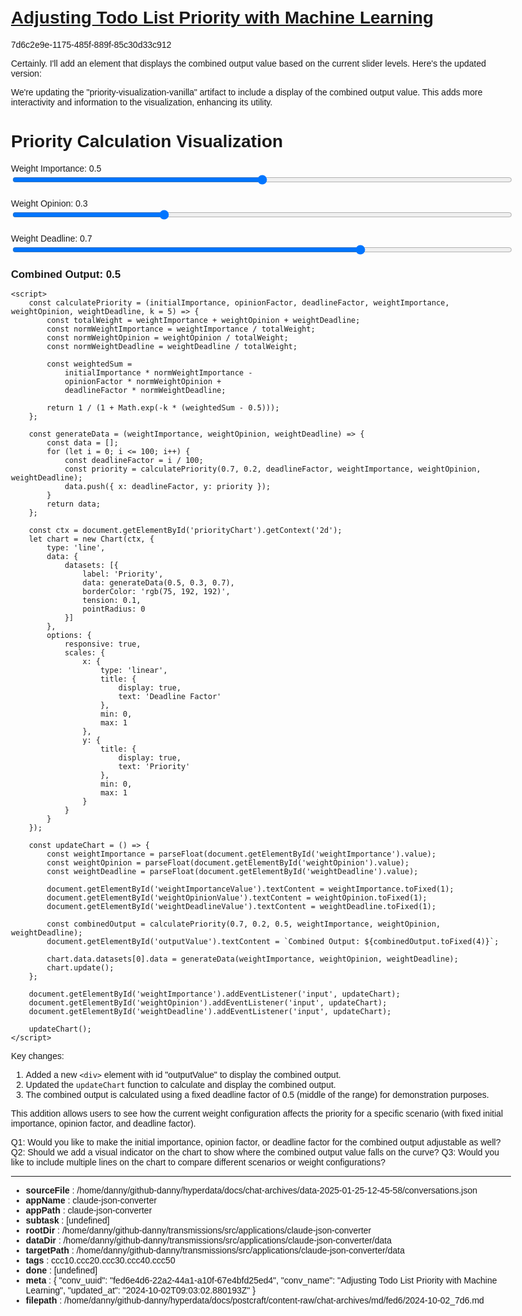 # [Adjusting Todo List Priority with Machine Learning](https://claude.ai/chat/fed6e4d6-22a2-44a1-a10f-67e4bfd25ed4)

7d6c2e9e-1175-485f-889f-85c30d33c912

 Certainly. I'll add an element that displays the combined output value based on the current slider levels. Here's the updated version:

<antThinking>We're updating the "priority-visualization-vanilla" artifact to include a display of the combined output value. This adds more interactivity and information to the visualization, enhancing its utility.</antThinking>

<antArtifact identifier="priority-visualization-vanilla" type="text/html" title="Priority Calculation Visualization with Combined Output">
<!DOCTYPE html>
<html lang="en">
<head>
    <meta charset="UTF-8">
    <meta name="viewport" content="width=device-width, initial-scale=1.0">
    <title>Priority Calculation Visualization</title>
    <script src="https://cdnjs.cloudflare.com/ajax/libs/Chart.js/3.7.0/chart.min.js"></script>
    <style>
        body { font-family: Arial, sans-serif; max-width: 800px; margin: 0 auto; padding: 20px; }
        .slider-container { margin-bottom: 20px; }
        input[type="range"] { width: 100%; }
        #outputValue { font-size: 1.2em; font-weight: bold; margin-top: 20px; }
    </style>
</head>
<body>
    <h1>Priority Calculation Visualization</h1>
    <div class="slider-container">
        <label for="weightImportance">Weight Importance: <span id="weightImportanceValue">0.5</span></label>
        <input type="range" id="weightImportance" min="0" max="1" step="0.1" value="0.5">
    </div>
    <div class="slider-container">
        <label for="weightOpinion">Weight Opinion: <span id="weightOpinionValue">0.3</span></label>
        <input type="range" id="weightOpinion" min="0" max="1" step="0.1" value="0.3">
    </div>
    <div class="slider-container">
        <label for="weightDeadline">Weight Deadline: <span id="weightDeadlineValue">0.7</span></label>
        <input type="range" id="weightDeadline" min="0" max="1" step="0.1" value="0.7">
    </div>
    <div id="outputValue">Combined Output: 0.5</div>
    <canvas id="priorityChart"></canvas>

    <script>
        const calculatePriority = (initialImportance, opinionFactor, deadlineFactor, weightImportance, weightOpinion, weightDeadline, k = 5) => {
            const totalWeight = weightImportance + weightOpinion + weightDeadline;
            const normWeightImportance = weightImportance / totalWeight;
            const normWeightOpinion = weightOpinion / totalWeight;
            const normWeightDeadline = weightDeadline / totalWeight;

            const weightedSum = 
                initialImportance * normWeightImportance -
                opinionFactor * normWeightOpinion +
                deadlineFactor * normWeightDeadline;

            return 1 / (1 + Math.exp(-k * (weightedSum - 0.5)));
        };

        const generateData = (weightImportance, weightOpinion, weightDeadline) => {
            const data = [];
            for (let i = 0; i <= 100; i++) {
                const deadlineFactor = i / 100;
                const priority = calculatePriority(0.7, 0.2, deadlineFactor, weightImportance, weightOpinion, weightDeadline);
                data.push({ x: deadlineFactor, y: priority });
            }
            return data;
        };

        const ctx = document.getElementById('priorityChart').getContext('2d');
        let chart = new Chart(ctx, {
            type: 'line',
            data: {
                datasets: [{
                    label: 'Priority',
                    data: generateData(0.5, 0.3, 0.7),
                    borderColor: 'rgb(75, 192, 192)',
                    tension: 0.1,
                    pointRadius: 0
                }]
            },
            options: {
                responsive: true,
                scales: {
                    x: {
                        type: 'linear',
                        title: {
                            display: true,
                            text: 'Deadline Factor'
                        },
                        min: 0,
                        max: 1
                    },
                    y: {
                        title: {
                            display: true,
                            text: 'Priority'
                        },
                        min: 0,
                        max: 1
                    }
                }
            }
        });

        const updateChart = () => {
            const weightImportance = parseFloat(document.getElementById('weightImportance').value);
            const weightOpinion = parseFloat(document.getElementById('weightOpinion').value);
            const weightDeadline = parseFloat(document.getElementById('weightDeadline').value);

            document.getElementById('weightImportanceValue').textContent = weightImportance.toFixed(1);
            document.getElementById('weightOpinionValue').textContent = weightOpinion.toFixed(1);
            document.getElementById('weightDeadlineValue').textContent = weightDeadline.toFixed(1);

            const combinedOutput = calculatePriority(0.7, 0.2, 0.5, weightImportance, weightOpinion, weightDeadline);
            document.getElementById('outputValue').textContent = `Combined Output: ${combinedOutput.toFixed(4)}`;

            chart.data.datasets[0].data = generateData(weightImportance, weightOpinion, weightDeadline);
            chart.update();
        };

        document.getElementById('weightImportance').addEventListener('input', updateChart);
        document.getElementById('weightOpinion').addEventListener('input', updateChart);
        document.getElementById('weightDeadline').addEventListener('input', updateChart);

        updateChart();
    </script>
</body>
</html>
</antArtifact>

Key changes:

1. Added a new `<div>` element with id "outputValue" to display the combined output.
2. Updated the `updateChart` function to calculate and display the combined output.
3. The combined output is calculated using a fixed deadline factor of 0.5 (middle of the range) for demonstration purposes.

This addition allows users to see how the current weight configuration affects the priority for a specific scenario (with fixed initial importance, opinion factor, and deadline factor).

Q1: Would you like to make the initial importance, opinion factor, or deadline factor for the combined output adjustable as well?
Q2: Should we add a visual indicator on the chart to show where the combined output value falls on the curve?
Q3: Would you like to include multiple lines on the chart to compare different scenarios or weight configurations?

---

* **sourceFile** : /home/danny/github-danny/hyperdata/docs/chat-archives/data-2025-01-25-12-45-58/conversations.json
* **appName** : claude-json-converter
* **appPath** : claude-json-converter
* **subtask** : [undefined]
* **rootDir** : /home/danny/github-danny/transmissions/src/applications/claude-json-converter
* **dataDir** : /home/danny/github-danny/transmissions/src/applications/claude-json-converter/data
* **targetPath** : /home/danny/github-danny/transmissions/src/applications/claude-json-converter/data
* **tags** : ccc10.ccc20.ccc30.ccc40.ccc50
* **done** : [undefined]
* **meta** : {
  "conv_uuid": "fed6e4d6-22a2-44a1-a10f-67e4bfd25ed4",
  "conv_name": "Adjusting Todo List Priority with Machine Learning",
  "updated_at": "2024-10-02T09:03:02.880193Z"
}
* **filepath** : /home/danny/github-danny/hyperdata/docs/postcraft/content-raw/chat-archives/md/fed6/2024-10-02_7d6.md